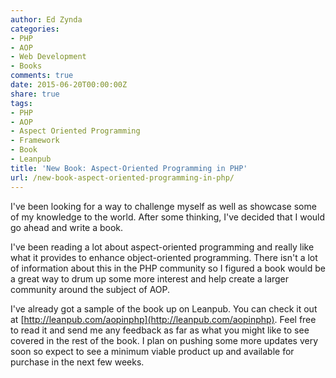 ```yaml
---
author: Ed Zynda
categories:
- PHP
- AOP
- Web Development
- Books
comments: true
date: 2015-06-20T00:00:00Z
share: true
tags:
- PHP
- AOP
- Aspect Oriented Programming
- Framework
- Book
- Leanpub
title: 'New Book: Aspect-Oriented Programming in PHP'
url: /new-book-aspect-oriented-programming-in-php/
---
```


I've been looking for a way to challenge myself as well as showcase some of my knowledge to the world. After some thinking, I've decided that I would go ahead and write a book.

I've been reading a lot about aspect-oriented programming and really like what it provides to enhance object-oriented programming. There isn't a lot of information about this in the PHP community so I figured a book would be a great way to drum up some more interest and help create a larger community around the subject of AOP.

I've already got a sample of the book up on Leanpub. You can check it out at [http://leanpub.com/aopinphp](http://leanpub.com/aopinphp). Feel free to read it and send me any feedback as far as what you might like to see covered in the rest of the book. I plan on pushing some more updates very soon so expect to see a minimum viable product up and available for purchase in the next few weeks.
